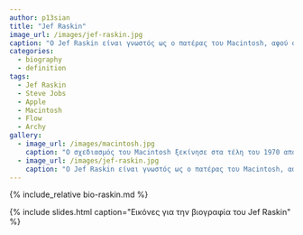 ```yaml
---
author: p13sian
title: "Jef Raskin"
image_url: /images/jef-raskin.jpg
caption: "Ο Jef Raskin είναι γνωστός ως ο πατέρας του Macintosh, αφού συνέλαβε την ιδέα και ξεκίνησε το project στα τέλη της 10ετίας του 70."
categories:
  - biography
  - definition
tags:
  - Jef Raskin
  - Steve Jobs
  - Apple
  - Macintosh
  - Flow
  - Archy
gallery:
  - image_url: /images/macintosh.jpg
    caption: "Ο σχεδιασμός του Macintosh ξεκίνησε στα τέλη του 1970 από τον Τζεφ Ράσκιν (Jef Raskin), έναν υπάλληλο της Apple που οραματίστηκε έναν εύχρηστο, χαμηλού κόστους υπολογιστή για το μέσο καταναλωτή."
  - image_url: /images/jef-raskin.jpg
    caption: "Ο Jef Raskin είναι γνωστός ως ο πατέρας του Macintosh, αφού συνέλαβε την ιδέα και ξεκίνησε το project στα τέλη της 10ετίας του 70."
---
```


{% include_relative bio-raskin.md %}

{% include slides.html caption="Εικόνες για την βιογραφία του Jef Raskin" %}
